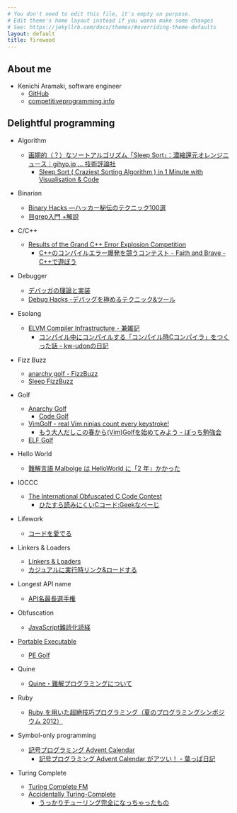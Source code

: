 ```yaml
---
# You don't need to edit this file, it's empty on purpose.
# Edit theme's home layout instead if you wanna make some changes
# See: https://jekyllrb.com/docs/themes/#overriding-theme-defaults
layout: default
title: firewood
---
```


## About me

- Kenichi Aramaki, software engineer
  - [GitHub](https://github.com/firewood/)
  - [competitiveprogramming.info](https://competitiveprogramming.info/)

## Delightful programming

- Algorithm
  - [画期的（？）なソートアルゴリズム「Sleep Sort」：濃縮還元オレンジニュース｜gihyo.jp … 技術評論社](http://gihyo.jp/dev/clip/01/orangenews/vol63/0006)
    - [Sleep Sort ( Craziest Sorting Algorithm ) in 1 Minute with Visualisation & Code](https://www.youtube.com/watch?v=Cp9mdJmVtvo)

- Binarian
  - [Binary Hacks ―ハッカー秘伝のテクニック100選](https://www.amazon.co.jp/dp/4873112885)
  - [目grep入門 +解説](https://www.slideshare.net/murachue/grep-8132856)

- C/C++
  - [Results of the Grand C++ Error Explosion Competition](https://tgceec.tumblr.com/post/74534916370/results-of-the-grand-c-error-explosion)
    - [C++のコンパイルエラー爆発を競うコンテスト - Faith and Brave - C++で遊ぼう](http://faithandbrave.hateblo.jp/entry/2014/03/25/150659)

- Debugger
  - [デバッガの理論と実装](https://www.amazon.co.jp/dp/4756117457)
  - [Debug Hacks -デバッグを極めるテクニック&ツール](https://www.amazon.co.jp/dp/4873114047)

- Esolang
  - [ELVM Compiler Infrastructure - 兼雑記](http://shinh.hatenablog.com/entry/2016/10/18/095437)
    - [コンパイル中にコンパイルする「コンパイル時Cコンパイラ」をつくった話 - kw-udonの日記](http://kw-udon.hatenablog.com/entry/2016/12/03/201722)

- Fizz Buzz
  - [anarchy golf - FizzBuzz](http://golf.shinh.org/p.rb?FizzBuzz)
  - [Sleep FizzBuzz](https://zenn.dev/mattn/articles/37fc825cba8fd2)

- Golf
  - [Anarchy Golf](http://golf.shinh.org/)
    - [Code Golf](http://shinh.skr.jp/dat_dir/golf_prosym.pdf)
  - [VimGolf - real Vim ninjas count every keystroke!](http://www.vimgolf.com/)
    - [もう大人だしこの春から(Vim)Golfを始めてみよう - ぼっち勉強会](http://kannokanno.hatenablog.com/entry/20130331/1364697842)
  - [ELF Golf](http://shinh.skr.jp/binary/fsij061115/)

- Hello World
  - [難解言語 Malbolge は HelloWorld に「2 年」かかった](https://qiita.com/reika727/items/1e5f4fb54916c6fed483)

- IOCCC
  - [The International Obfuscated C Code Contest](https://www.ioccc.org/years-spoiler.html)
    - [ひたすら読みにくいCコード:Geekなぺーじ](http://www.geekpage.jp/blog/?id=2007/1/12)

- Lifework
  - [コードを愛でる](http://shinh.skr.jp/slide/mederu/000.html)

- Linkers & Loaders
  - [Linkers & Loaders](https://www.amazon.co.jp/dp/4274064379)
  - [カジュアルに実行時リンク&ロードする](http://shinh.skr.jp/slide/dynload/000.html)

- Longest API name
  - [API名最長選手権](https://qiita.com/yohhoy/items/b61d175e161ce3493096)

- Obfuscation
  - [JavaScript難読化読経](https://www.slideshare.net/hasegawayosuke/javascript-51570525)

- [Portable Executable](https://ja.wikipedia.org/wiki/Portable_Executable)
  - [PE Golf](http://shinh.hatenablog.com/entries/2006/12/02)

- Quine
  - [Quine・難解プログラミングについて](https://www.slideshare.net/mametter/quine-10290517)

- Ruby
  - [Ruby を用いた超絶技巧プログラミング（夏のプログラミングシンポジウム 2012）](https://www.slideshare.net/mametter/ruby-2012)

- Symbol-only programming
  - [記号プログラミング Advent Calendar](http://perl-users.jp/articles/advent-calendar/2010/sym/)
    - [記号プログラミング Advent Calendar がアツい！ - 葉っぱ日記](http://d.hatena.ne.jp/hasegawayosuke/20101209/p1)

- Turing Complete
  - [Turing Complete FM](https://turingcomplete.fm/)
  - [Accidentally Turing-Complete](http://beza1e1.tuxen.de/articles/accidentally_turing_complete.html)
    - [うっかりチューリング完全になっちゃったもの](https://cpplover.blogspot.com/2013/10/blog-post_20.html)
